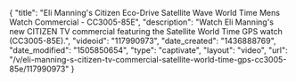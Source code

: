 {
    "title": "Eli Manning's Citizen Eco-Drive Satellite Wave World Time Mens Watch Commercial - CC3005-85E",
    "description": "Watch Eli Manning's new CITIZEN TV commercial featuring the Satellite World Time GPS watch (CC3005-85E).",
    "videoid": "117990973",
    "date_created": "1436888769",
    "date_modified": "1505850654",
    "type": "captivate",
    "layout": "video",
    "url": "\/v\/eli-manning-s-citizen-tv-commercial-satellite-world-time-gps-cc3005-85e\/117990973"
}